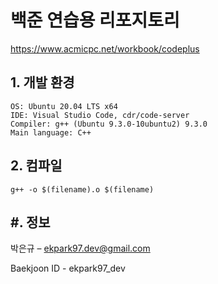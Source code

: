 # 백준 연습용 리포지토리

https://www.acmicpc.net/workbook/codeplus


## 1. 개발 환경
    OS: Ubuntu 20.04 LTS x64
    IDE: Visual Studio Code, cdr/code-server
    Compiler: g++ (Ubuntu 9.3.0-10ubuntu2) 9.3.0
    Main language: C++

## 2. 컴파일
    g++ -o $(filename).o $(filename)

## #. 정보
박은규 – ekpark97.dev@gmail.com

Baekjoon ID - ekpark97_dev